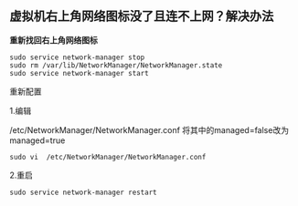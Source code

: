 虚拟机右上角网络图标没了且连不上网？解决办法
---

**重新找回右上角网络图标**

```
sudo service network-manager stop
sudo rm /var/lib/NetworkManager/NetworkManager.state
sudo service network-manager start

```

重新配置

1.编辑

/etc/NetworkManager/NetworkManager.conf  将其中的managed=false改为managed=true

```
sudo vi  /etc/NetworkManager/NetworkManager.conf
```

2.重启

```
sudo service network-manager restart
```


